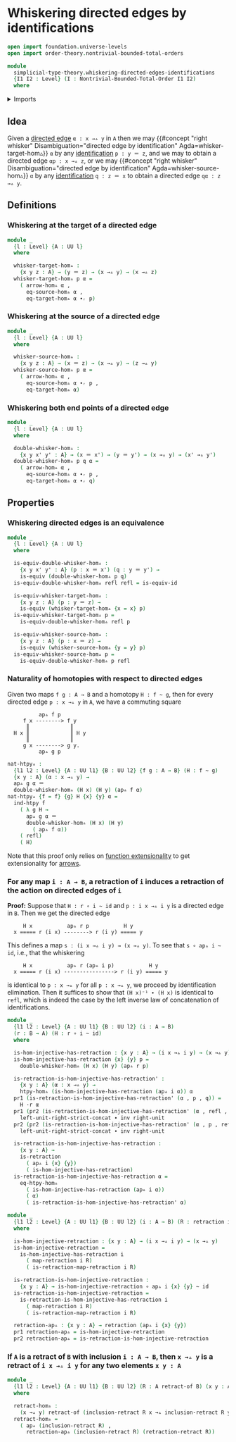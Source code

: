 # Whiskering directed edges by identifications

```agda
open import foundation.universe-levels
open import order-theory.nontrivial-bounded-total-orders

module
  simplicial-type-theory.whiskering-directed-edges-identifications
  {I1 I2 : Level} (I : Nontrivial-Bounded-Total-Order I1 I2)
  where
```

<details><summary>Imports</summary>

```agda
open import foundation.cartesian-product-types
open import foundation.contractible-types
open import foundation.dependent-pair-types
open import foundation.equality-dependent-pair-types
open import foundation.equivalences
open import foundation.function-extensionality
open import foundation.function-types
open import foundation.functoriality-dependent-pair-types
open import foundation.fundamental-theorem-of-identity-types
open import foundation.homotopies
open import foundation.homotopy-induction
open import foundation.identity-types
open import foundation.retractions
open import foundation.retracts-of-types
open import foundation.sections
open import foundation.strictly-right-unital-concatenation-identifications
open import foundation.structure-identity-principle
open import foundation.torsorial-type-families
open import foundation.type-arithmetic-dependent-pair-types
open import foundation.universe-levels
open import foundation.whiskering-homotopies-composition

open import orthogonal-factorization-systems.extensions-maps

open import simplicial-type-theory.action-on-directed-edges-functions I
open import simplicial-type-theory.arrows I
open import simplicial-type-theory.directed-edges I
open import simplicial-type-theory.directed-interval I
```

</details>

## Idea

Given a [directed edge](simplicial-type-theory.directed-edges.md) `α : x →▵ y`
in `A` then we may
{{#concept "right whisker" Disambiguation="directed edge by identification" Agda=whisker-target-hom▵}}
`α` by any [identification](foundation-core.identity-types.md) `p : y ＝ z`, and
we may to obtain a directed edge `αp : x →▵ z`, or we may
{{#concept "right whisker" Disambiguation="directed edge by identification" Agda=whisker-source-hom▵}}
`α` by any [identification](foundation-core.identity-types.md) `q : z ＝ x` to
obtain a directed edge `qα : z →▵ y`.

## Definitions

### Whiskering at the target of a directed edge

```agda
module _
  {l : Level} {A : UU l}
  where

  whisker-target-hom▵ :
    {x y z : A} → (y ＝ z) → (x →▵ y) → (x →▵ z)
  whisker-target-hom▵ p α =
    ( arrow-hom▵ α ,
      eq-source-hom▵ α ,
      eq-target-hom▵ α ∙ᵣ p)
```

### Whiskering at the source of a directed edge

```agda
module _
  {l : Level} {A : UU l}
  where

  whisker-source-hom▵ :
    {x y z : A} → (x ＝ z) → (x →▵ y) → (z →▵ y)
  whisker-source-hom▵ p α =
    ( arrow-hom▵ α ,
      eq-source-hom▵ α ∙ᵣ p ,
      eq-target-hom▵ α)
```

### Whiskering both end points of a directed edge

```agda
module _
  {l : Level} {A : UU l}
  where

  double-whisker-hom▵ :
    {x y x' y' : A} → (x ＝ x') → (y ＝ y') → (x →▵ y) → (x' →▵ y')
  double-whisker-hom▵ p q α =
    ( arrow-hom▵ α ,
      eq-source-hom▵ α ∙ᵣ p ,
      eq-target-hom▵ α ∙ᵣ q)
```

## Properties

### Whiskering directed edges is an equivalence

```agda
module _
  {l : Level} {A : UU l}
  where

  is-equiv-double-whisker-hom▵ :
    {x y x' y' : A} (p : x ＝ x') (q : y ＝ y') →
    is-equiv (double-whisker-hom▵ p q)
  is-equiv-double-whisker-hom▵ refl refl = is-equiv-id

  is-equiv-whisker-target-hom▵ :
    {x y z : A} (p : y ＝ z) →
    is-equiv (whisker-target-hom▵ {x = x} p)
  is-equiv-whisker-target-hom▵ p =
    is-equiv-double-whisker-hom▵ refl p

  is-equiv-whisker-source-hom▵ :
    {x y z : A} (p : x ＝ z) →
    is-equiv (whisker-source-hom▵ {y = y} p)
  is-equiv-whisker-source-hom▵ p =
    is-equiv-double-whisker-hom▵ p refl
```

### Naturality of homotopies with respect to directed edges

Given two maps `f g : A → B` and a homotopy `H : f ~ g`, then for every directed
edge `p : x →▵ y` in `A`, we have a commuting square

```text
          ap▵ f p
     f x --------> f y
      ║             ║
  H x ║             ║ H y
      ║             ║
     g x --------> g y.
          ap▵ g p
```

```agda
nat-htpy▵ :
  {l1 l2 : Level} {A : UU l1} {B : UU l2} {f g : A → B} (H : f ~ g)
  {x y : A} (α : x →▵ y) →
  ap▵ g α ＝
  double-whisker-hom▵ (H x) (H y) (ap▵ f α)
nat-htpy▵ {f = f} {g} H {x} {y} α =
  ind-htpy f
    ( λ g H →
      ap▵ g α ＝
      double-whisker-hom▵ (H x) (H y)
        ( ap▵ f α))
    ( refl)
    ( H)
```

Note that this proof only relies on
[function extensionality](foundation.function-extensionality.md) to get
extensionality for [arrows](simplicial-type-theory.arrows.md).

### For any map `i : A → B`, a retraction of `i` induces a retraction of the action on directed edges of `i`

**Proof:** Suppose that `H : r ∘ i ~ id` and `p : i x →▵ i y` is a directed edge
in `B`. Then we get the directed edge

```text
     H x           ap▵ r p           H y
  x ===== r (i x) --------> r (i y) ===== y
```

This defines a map `s : (i x →▵ i y) → (x →▵ y)`. To see that `s ∘ ap▵ i ~ id`,
i.e., that the whiskering

```text
     H x           ap▵ r (ap▵ i p)           H y
  x ===== r (i x) ----------------> r (i y) ===== y
```

is identical to `p : x →▵ y` for all `p : x →▵ y`, we proceed by identification
elimination. Then it suffices to show that `(H x)⁻¹ ∙ (H x)` is identical to
`refl`, which is indeed the case by the left inverse law of concatenation of
identifications.

```agda
module _
  {l1 l2 : Level} {A : UU l1} {B : UU l2} (i : A → B)
  (r : B → A) (H : r ∘ i ~ id)
  where

  is-hom-injective-has-retraction : {x y : A} → (i x →▵ i y) → (x →▵ y)
  is-hom-injective-has-retraction {x} {y} p =
    double-whisker-hom▵ (H x) (H y) (ap▵ r p)

  is-retraction-is-hom-injective-has-retraction' :
    {x y : A} (α : x →▵ y) →
    htpy-hom▵ (is-hom-injective-has-retraction (ap▵ i α)) α
  pr1 (is-retraction-is-hom-injective-has-retraction' (α , p , q)) =
    H ·r α
  pr1 (pr2 (is-retraction-is-hom-injective-has-retraction' (α , refl , q))) =
    left-unit-right-strict-concat ∙ inv right-unit
  pr2 (pr2 (is-retraction-is-hom-injective-has-retraction' (α , p , refl))) =
    left-unit-right-strict-concat ∙ inv right-unit

  is-retraction-is-hom-injective-has-retraction :
    {x y : A} →
    is-retraction
      ( ap▵ i {x} {y})
      ( is-hom-injective-has-retraction)
  is-retraction-is-hom-injective-has-retraction α =
    eq-htpy-hom▵
      ( is-hom-injective-has-retraction (ap▵ i α))
      ( α)
      ( is-retraction-is-hom-injective-has-retraction' α)

module _
  {l1 l2 : Level} {A : UU l1} {B : UU l2} (i : A → B) (R : retraction i)
  where

  is-hom-injective-retraction : {x y : A} → (i x →▵ i y) → (x →▵ y)
  is-hom-injective-retraction =
    is-hom-injective-has-retraction i
      ( map-retraction i R)
      ( is-retraction-map-retraction i R)

  is-retraction-is-hom-injective-retraction :
    {x y : A} → is-hom-injective-retraction ∘ ap▵ i {x} {y} ~ id
  is-retraction-is-hom-injective-retraction =
    is-retraction-is-hom-injective-has-retraction i
      ( map-retraction i R)
      ( is-retraction-map-retraction i R)

  retraction-ap▵ : {x y : A} → retraction (ap▵ i {x} {y})
  pr1 retraction-ap▵ = is-hom-injective-retraction
  pr2 retraction-ap▵ = is-retraction-is-hom-injective-retraction
```

### If `A` is a retract of `B` with inclusion `i : A → B`, then `x →▵ y` is a retract of `i x →▵ i y` for any two elements `x y : A`

```agda
module _
  {l1 l2 : Level} {A : UU l1} {B : UU l2} (R : A retract-of B) (x y : A)
  where

  retract-hom▵ :
    (x →▵ y) retract-of (inclusion-retract R x →▵ inclusion-retract R y)
  retract-hom▵ =
    ( ap▵ (inclusion-retract R) ,
      retraction-ap▵ (inclusion-retract R) (retraction-retract R))
```
